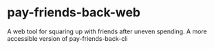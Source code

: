 # pay-friends-back-web
A web tool for squaring up with friends after uneven spending. A more accessible version of pay-friends-back-cli
